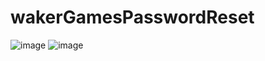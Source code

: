 # wakerGamesPasswordReset
![image](https://user-images.githubusercontent.com/74106636/133622491-4192d294-2005-4c68-a0bc-c73f3faf2d4b.png)
![image](https://user-images.githubusercontent.com/74106636/133622759-7a8c5434-bfd8-49a2-94ea-7d2207a13f5e.png)
